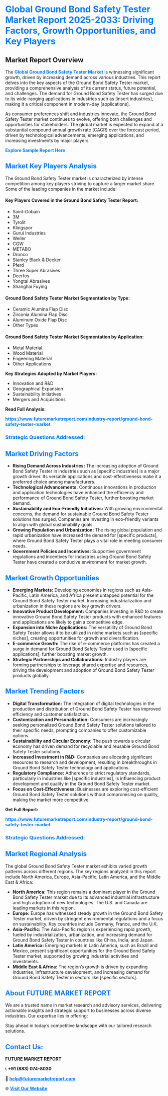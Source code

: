 <h1 style="color: #007BFF;">Global Ground Bond Safety Tester Market Report 2025-2033: Driving Factors, Growth Opportunities, and Key Players</h1>

<section id="overview">
<h2>Market Report Overview</h2>
<p>The <a href="https://www.futuremarketreport.com/industry-report/ground-bond-safety-tester-market" style="color: #007BFF; text-decoration: none;"><strong>Global Ground Bond Safety Tester Market</strong></a> is witnessing significant growth, driven by increasing demand across various industries. This report delves into the key aspects of the Ground Bond Safety Tester market, providing a comprehensive analysis of its current status, future potential, and challenges. The demand for Ground Bond Safety Tester has surged due to its wide-ranging applications in industries such as [insert industries], making it a critical component in modern-day [applications].</p>
<p>As consumer preferences shift and industries innovate, the Ground Bond Safety Tester market continues to evolve, offering both challenges and opportunities for stakeholders. The global market is expected to expand at a substantial compound annual growth rate (CAGR) over the forecast period, driven by technological advancements, emerging applications, and increasing investments by major players.</p>
</section>

<section id="overview">
<p><a href="https://www.futuremarketreport.com/request-sample/reportId=31974" style="color: #007BFF; text-decoration: none;"><strong>Explore Sample Report Here</strong></a></p>
</section>

<section id="key-players">
<h2 style="color: #007BFF;">Market Key Players Analysis</h2>
<p>The Ground Bond Safety Tester market is characterized by intense competition among key players striving to capture a larger market share. Some of the leading companies in the market include:</p>
<h4>Key Players Covered in the Ground Bond Safety Tester Report:</h4>
<ul><li>Saint-Gobain</li><li>3M</li><li>Tyrolit</li><li>Klingspor</li><li>Gurui Industries</li><li>Weiler</li><li>CGW</li><li>METABO</li><li>Dronco</li><li>Stanley Black &amp; Decker</li><li>Pferd</li><li>Three Super Abrasives</li><li>Deerfos</li><li>Yongtai Abrasives</li><li>Shanghai Fuying</li></ul>
<h4>Ground Bond Safety Tester Market Segmentation by Type:</h4>
<ul><li>Ceramic Alumina Flap Disc</li><li>Zirconia Alumina Flap Disc</li><li>Aluminum Oxide Flap Disc</li><li>Other Types</li></ul>

<h4>Ground Bond Safety Tester Market Segmentation by Application:</h4>
<ul><li>Metal Material</li><li>Wood Material</li><li>Engeering Material</li><li>Other Applications</li></ul>
<p><strong>Key Strategies Adopted by Market Players:</strong></p>
<ul>
<li>Innovation and R&D</li>
<li>Geographical Expansion</li>
<li>Sustainability Initiatives</li>
<li>Mergers and Acquisitions</li>
</ul>
</section>

<section>
<p><strong>Read Full Analysis: </strong></p><a href="https://www.futuremarketreport.com/industry-report/ground-bond-safety-tester-market" style="color: #007BFF; text-decoration: none;"><strong>https://www.futuremarketreport.com/industry-report/ground-bond-safety-tester-market</strong></a>
<h3 style="color: #007BFF;">Strategic Questions Addressed:</h3>
</section>

<section id="driving-factors">
<h2 style="color: #007BFF;">Market Driving Factors</h2>
<ul>
<li><strong>Rising Demand Across Industries:</strong> The increasing adoption of Ground Bond Safety Tester in industries such as [specific industries] is a major growth driver. Its versatile applications and cost-effectiveness make it a preferred choice among manufacturers.</li>
<li><strong>Technological Advancements:</strong> Continuous innovations in production and application technologies have enhanced the efficiency and performance of Ground Bond Safety Tester, further boosting market demand.</li>
<li><strong>Sustainability and Eco-Friendly Initiatives:</strong> With growing environmental concerns, the demand for sustainable Ground Bond Safety Tester solutions has surged. Companies are investing in eco-friendly variants to align with global sustainability goals.</li>
<li><strong>Growing Population and Urbanization:</strong> The rising global population and rapid urbanization have increased the demand for [specific products], where Ground Bond Safety Tester plays a vital role in meeting consumer needs.</li>
<li><strong>Government Policies and Incentives:</strong> Supportive government regulations and incentives for industries using Ground Bond Safety Tester have created a conducive environment for market growth.</li>
</ul>
</section>

<section id="growth-opportunities">
<h2 style="color: #007BFF;">Market Growth Opportunities</h2>
<ul>
<li><strong>Emerging Markets:</strong> Developing economies in regions such as Asia-Pacific, Latin America, and Africa present untapped potential for the Ground Bond Safety Tester market. Increasing industrialization and urbanization in these regions are key growth drivers.</li>
<li><strong>Innovative Product Development:</strong> Companies investing in R&D to create innovative Ground Bond Safety Tester products with enhanced features and applications are likely to gain a competitive edge.</li>
<li><strong>Expansion into Niche Applications:</strong> The versatility of Ground Bond Safety Tester allows it to be utilized in niche markets such as [specific niches], creating opportunities for growth and diversification.</li>
<li><strong>E-commerce Growth:</strong> The rise of e-commerce platforms has created a surge in demand for Ground Bond Safety Tester used in [specific applications], further boosting market growth.</li>
<li><strong>Strategic Partnerships and Collaborations:</strong> Industry players are forming partnerships to leverage shared expertise and resources, driving the development and adoption of Ground Bond Safety Tester products globally.</li>
</ul>
</section>

<section id="trending-factors">
<h2 style="color: #007BFF;">Market Trending Factors</h2>
<ul>
<li><strong>Digital Transformation:</strong> The integration of digital technologies in the production and distribution of Ground Bond Safety Tester has improved efficiency and customer satisfaction.</li>
<li><strong>Customization and Personalization:</strong> Consumers are increasingly seeking personalized Ground Bond Safety Tester solutions tailored to their specific needs, prompting companies to offer customizable options.</li>
<li><strong>Sustainability and Circular Economy:</strong> The push towards a circular economy has driven demand for recyclable and reusable Ground Bond Safety Tester solutions.</li>
<li><strong>Increased Investment in R&D:</strong> Companies are allocating significant resources to research and development, resulting in breakthroughs in Ground Bond Safety Tester technology and applications.</li>
<li><strong>Regulatory Compliance:</strong> Adherence to strict regulatory standards, particularly in industries like [specific industries], is influencing product development and quality in the Ground Bond Safety Tester market.</li>
<li><strong>Focus on Cost-Effectiveness:</strong> Businesses are exploring cost-efficient Ground Bond Safety Tester solutions without compromising on quality, making the market more competitive.</li>
</ul>
</section>

<section>
<p><strong>Get Full Report: </strong></p><a href="https://www.futuremarketreport.com/industry-report/ground-bond-safety-tester-market" style="color: #007BFF; text-decoration: none;"><strong>https://www.futuremarketreport.com/industry-report/ground-bond-safety-tester-market</strong></a>
<h3 style="color: #007BFF;">Strategic Questions Addressed:</h3>
</section>


<section id="regional-analysis">
<h2 style="color: #007BFF;">Market Regional Analysis</h2>
<p>The global Ground Bond Safety Tester market exhibits varied growth patterns across different regions. The key regions analyzed in this report include North America, Europe, Asia-Pacific, Latin America, and the Middle East & Africa:</p>
<ul>
<li><strong>North America:</strong> This region remains a dominant player in the Ground Bond Safety Tester market due to its advanced industrial infrastructure and high adoption of new technologies. The U.S. and Canada are leading markets in this region.</li>
<li><strong>Europe:</strong> Europe has witnessed steady growth in the Ground Bond Safety Tester market, driven by stringent environmental regulations and a focus on sustainability. Key countries include Germany, France, and the U.K.</li>
<li><strong>Asia-Pacific:</strong> The Asia-Pacific region is experiencing rapid growth, fueled by industrialization, urbanization, and increasing demand for Ground Bond Safety Tester in countries like China, India, and Japan.</li>
<li><strong>Latin America:</strong> Emerging markets in Latin America, such as Brazil and Mexico, present significant opportunities for the Ground Bond Safety Tester market, supported by growing industrial activities and investments.</li>
<li><strong>Middle East & Africa:</strong> The region’s growth is driven by expanding industries, infrastructure development, and increasing demand for Ground Bond Safety Tester in sectors like [specific sectors].</li>
</ul>
</section>

<footer>
<h2 style="color: #007BFF;">About FUTURE MARKET REPORT</h2>
<p>We are a trusted name in market research and advisory services, delivering actionable insights and strategic support to businesses across diverse industries. Our expertise lies in offering:</p>

<p>Stay ahead in today’s competitive landscape with our tailored research solutions.</p>

<h2 style="color: #007BFF;">Contact Us:</h2>
<p><strong>FUTURE MARKET REPORT</strong></p>
<p>📞 <strong>+91 (883) 074-8030</strong></p>
<p>📧 <strong><a href="mailto:help@futuremarketreport.com" style="color: #007BFF;">help@futuremarketreport.com</a></strong></p>
<p>🌐 <strong><a href="https://www.futuremarketreport.com/" style="color: #007BFF;">Visit Our Website</a></strong></p>
</footer>